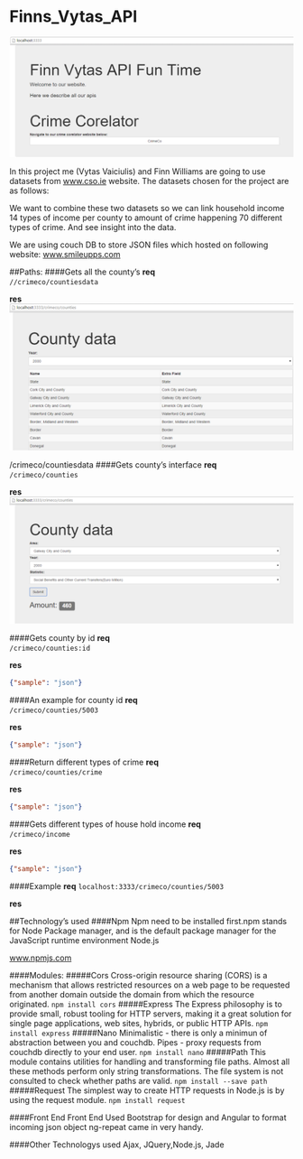 # Finns_Vytas_API


![alt tag](https://github.com/VytasHub/finns_vytas_api/blob/master/screenshots/HomePage.png)


In this project me (Vytas Vaiciulis) and Finn Williams are going to use datasets from www.cso.ie website.
The datasets chosen for the project are as follows:

We want to combine these two datasets so we can link household income 14 types of income per county to amount of crime happening 70 different types of crime. And see insight into the data.

We are using couch DB to store JSON files which hosted on following website: www.smileupps.com


##Paths:
####Gets all the county’s
**req**  
`//crimeco/countiesdata`

**res** 
![alt tag](https://github.com/VytasHub/finns_vytas_api/blob/master/screenshots/exampleresponse.png)



/crimeco/countiesdata
####Gets county’s interface
**req**  
`/crimeco/counties`

**res** 
![alt tag](https://github.com/VytasHub/finns_vytas_api/blob/master/screenshots/countyInterface.png)


####Gets county by id
**req**  
`/crimeco/counties:id`

**res**  
```json
{"sample": "json"}
```

####An example for county id
**req**  
`/crimeco/counties/5003`

**res**  
```json
{"sample": "json"}
```

####Return different types of crime 
**req**  
`/crimeco/counties/crime`

**res**  
```json
{"sample": "json"}
```

####Gets different types of house hold income
**req**  
`/crimeco/income`

**res**  
```json
{"sample": "json"}
```

####Example
**req** 
`localhost:3333/crimeco/counties/5003`

**res**  




##Technology’s used
####Npm
Npm need to be installed first.npm stands for Node Package manager, and is the default package manager for the JavaScript runtime environment Node.js

www.npmjs.com

####Modules: 
#####Cors
Cross-origin resource sharing (CORS) is a mechanism that allows restricted resources on a web page to be requested from another domain outside the domain from which the resource originated.
`npm install cors`
#####Express
The Express philosophy is to provide small, robust tooling for HTTP servers, making it a great solution for single page applications, web sites, hybrids, or public HTTP APIs.
`npm install express`
#####Nano
Minimalistic - there is only a minimun of abstraction between you and couchdb.
Pipes - proxy requests from couchdb directly to your end user.
`npm install nano`
#####Path
This module contains utilities for handling and transforming file paths. Almost all these methods perform only string transformations. The file system is not consulted to check whether paths are valid.
`npm install --save path`
#####Request
The simplest way to create HTTP requests in Node.js is by using the request module.
`npm install request`


####Front End
Front End
Used Bootstrap for design and Angular to format incoming json object ng-repeat came in very handy.

####Other Technologys used 
Ajax, JQuery,Node.js, Jade









